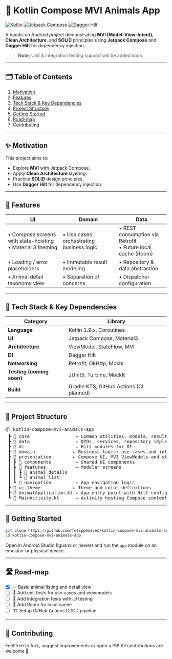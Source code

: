 # 🐾 Kotlin Compose MVI Animals App

[![Kotlin](https://img.shields.io/badge/Kotlin-1.9%2B-purple?logo=kotlin)](https://kotlinlang.org)
[![Jetpack Compose](https://img.shields.io/badge/Jetpack%20Compose-UI-blue?logo=android)](https://developer.android.com/jetpack/compose)
[![Dagger Hilt](https://img.shields.io/badge/Dagger%20Hilt-DI-brightgreen?logo=dagger)](https://dagger.dev/hilt)

A hands-on Android project demonstrating **MVI (Model–View–Intent)**, **Clean Architecture**, and **SOLID** principles using **Jetpack Compose** and **Dagger Hilt** for dependency injection.

> **Note:** Unit & integration testing support will be added soon.

---

## 🗂 Table of Contents
1. [Motivation](#motivation)
2. [Features](#features)
3. [Tech Stack & Key Dependencies](#tech-stack--key-dependencies)
4. [Project Structure](#project-structure)
5. [Getting Started](#getting-started)
6. [Road-map](#road-map)
7. [Contributing](#contributing)

---

## ✨ Motivation

This project aims to:

- Explore **MVI** with Jetpack Compose.
- Apply **Clean Architecture** layering.
- Practice **SOLID** design principles.
- Use **Dagger Hilt** for dependency injection.

---

## 🐘 Features

| UI | Domain | Data |
| --- | --- | --- |
| • Compose screens with state-hoisting<br>• Material 3 theming | • Use cases orchestrating business logic | • REST consumption via Retrofit<br>• Future local cache (Room) |
| • Loading / error placeholders | • Immutable result modeling | • Repository & data abstraction |
| • Animal detail taxonomy view | • Separation of concerns | • Dispatcher configuration |

---

## 🔧 Tech Stack & Key Dependencies

| Category | Library |
|----------|---------|
| **Language** | Kotlin 1.9.x, Coroutines |
| **UI** | Jetpack Compose, Material3 |
| **Architecture** | ViewModel, StateFlow, MVI |
| **DI** | Dagger Hilt |
| **Networking** | Retrofit, OkHttp, Moshi |
| **Testing (coming soon)** | JUnit5, Turbine, MockK |
| **Build** | Gradle KTS, GitHub Actions (CI planned) |

---

## 📁 Project Structure

<pre>
📦 kotlin-compose-mvi-animals-app
 ┣ 📂 core                 ← Common utilities, models, result wrappers
 ┣ 📂 data                 ← DTOs, services, repository implementation
 ┣ 📂 di                   ← Hilt modules for DI
 ┣ 📂 domain              ← Business logic: use cases and interfaces
 ┣ 📂 presentation        ← Compose UI, MVI ViewModels and state
 ┃ ┣ 📂 components         ← Shared UI components
 ┃ ┣ 📂 features           ← Modular screens
 ┃ ┃ ┣ 📂 animal_details
 ┃ ┃ ┗ 📂 animal_list
 ┃ ┗ 📂 navigation         ← App navigation logic
 ┣ 📂 ui.theme            ← Theme and color definitions
 ┣ 🧩 AnimalApplication.kt ← App entry point with Hilt config
 ┗ 🧩 MainActivity.kt      ← Activity hosting Compose content
</pre>

---

## 🚀 Getting Started

```bash
git clone https://github.com/felippeneves/kotlin-compose-mvi-animals-app.git
cd kotlin-compose-mvi-animals-app
```

Open in Android Studio (Iguana or newer) and run the `app` module on an emulator or physical device.

---

## 🛣 Road-map

- [X] ✅ Basic animal listing and detail view
- [ ] 🧪 Add unit tests for use cases and viewmodels
- [ ] 🧪 Add integration tests with UI testing
- [ ] 🔁 Add Room for local cache
- [ ] 🏗️ Setup GitHub Actions CI/CD pipeline

---

## 🤝 Contributing

Feel free to fork, suggest improvements or open a PR! All contributions are welcome 🚀
